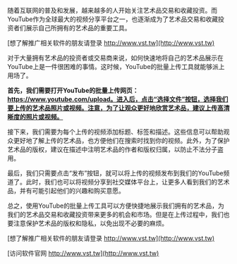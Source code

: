 随着互联网的普及和发展，越来越多的人开始关注艺术品交易和收藏投资。而YouTube作为全球最大的视频分享平台之一，也逐渐成为了艺术品交易和收藏投资者们展示自己所拥有的艺术品的重要工具。

[想了解推广相关软件的朋友请登录 http://www.vst.tw](http://www.vst.tw)

对于大量拥有艺术品的投资者或交易商来说，如何快速地将自己的艺术品展示在YouTube上是一件很困难的事情。这时候，YouTube的批量上传工具就能够派上用场了。

**首先，我们需要打开YouTube的批量上传网页：https://www.youtube.com/upload。进入后，点击“选择文件”按钮，选择我们要上传的艺术品照片或视频。注意，为了让观众更好地欣赏艺术品，建议上传高清晰度的照片或视频。**

接下来，我们需要为每个上传的视频添加标题、标签和描述。这些信息可以帮助观众更好地了解上传的艺术品，也方便他们在搜索时找到你的视频。此外，为了保护艺术品的版权，建议在描述中注明艺术品的作者和版权归属，以防止不法分子盗用。

最后，我们只需要点击“发布”按钮，就可以将上传的视频发布到我们的YouTube频道了。此时，我们也可以将视频分享到社交媒体平台上，让更多人看到我们的艺术品，并有可能引起他们的兴趣和购买意愿。

总之，使用YouTube的批量上传工具可以方便快捷地展示我们拥有的艺术品，为我们的艺术品交易和收藏投资带来更多的机会和市场。但是在上传过程中，我们也要注意保护艺术品的版权和隐私，以免出现不必要的麻烦。

[想了解推广相关软件的朋友请登录 http://www.vst.tw](http://www.vst.tw)


[访问软件官网 http://www.vst.tw](http://www.vst.tw)
